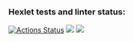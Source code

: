 ### Hexlet tests and linter status:
[![Actions Status](https://github.com/nic11371/python-project-49/actions/workflows/hexlet-check.yml/badge.svg)](https://github.com/nic11371/python-project-49/actions)
<a href="https://codeclimate.com/github/nic11371/python-project-49/maintainability"><img src="https://api.codeclimate.com/v1/badges/2baa4e2e5ed6a24bc653/maintainability" /></a>
<a href="https://asciinema.org/a/664214" target="_blank"><img src="https://asciinema.org/a/664214.svg" /></a>
